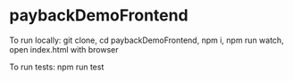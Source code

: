 # paybackDemoFrontend

To run locally: 
git clone,
cd paybackDemoFrontend,
npm i,
npm run watch,
open index.html with browser

To run tests: npm run test
